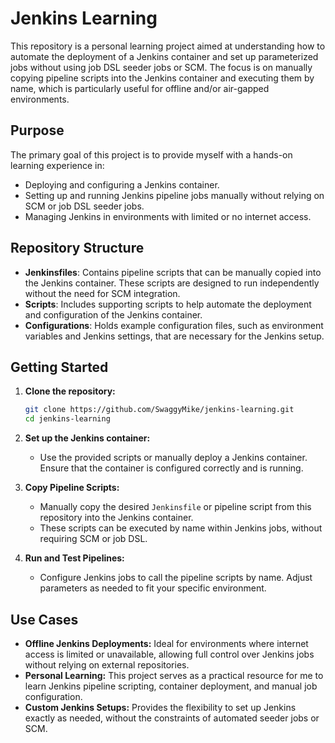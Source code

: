 # Jenkins Learning

This repository is a personal learning project aimed at understanding how to automate the deployment of a Jenkins container and set up parameterized jobs without using job DSL seeder jobs or SCM. The focus is on manually copying pipeline scripts into the Jenkins container and executing them by name, which is particularly useful for offline and/or air-gapped environments.

## Purpose

The primary goal of this project is to provide myself with a hands-on learning experience in:

- Deploying and configuring a Jenkins container.
- Setting up and running Jenkins pipeline jobs manually without relying on SCM or job DSL seeder jobs.
- Managing Jenkins in environments with limited or no internet access.

## Repository Structure

- **Jenkinsfiles**: Contains pipeline scripts that can be manually copied into the Jenkins container. These scripts are designed to run independently without the need for SCM integration.
- **Scripts**: Includes supporting scripts to help automate the deployment and configuration of the Jenkins container.
- **Configurations**: Holds example configuration files, such as environment variables and Jenkins settings, that are necessary for the Jenkins setup.

## Getting Started

1. **Clone the repository:**

    ```bash
    git clone https://github.com/SwaggyMike/jenkins-learning.git
    cd jenkins-learning
    ```

2. **Set up the Jenkins container:**

   - Use the provided scripts or manually deploy a Jenkins container. Ensure that the container is configured correctly and is running.

3. **Copy Pipeline Scripts:**

   - Manually copy the desired `Jenkinsfile` or pipeline script from this repository into the Jenkins container.
   - These scripts can be executed by name within Jenkins jobs, without requiring SCM or job DSL.

4. **Run and Test Pipelines:**

   - Configure Jenkins jobs to call the pipeline scripts by name. Adjust parameters as needed to fit your specific environment.

## Use Cases

- **Offline Jenkins Deployments:** Ideal for environments where internet access is limited or unavailable, allowing full control over Jenkins jobs without relying on external repositories.
- **Personal Learning:** This project serves as a practical resource for me to learn Jenkins pipeline scripting, container deployment, and manual job configuration.
- **Custom Jenkins Setups:** Provides the flexibility to set up Jenkins exactly as needed, without the constraints of automated seeder jobs or SCM.
